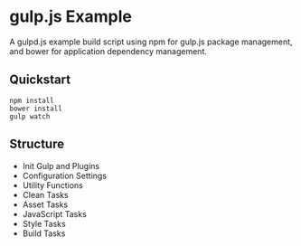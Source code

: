 # gulp.js Example

A gulpd.js example build script using npm for gulp.js package management, and bower for application dependency management.

## Quickstart

```
npm install
bower install
gulp watch
```

## Structure

* Init Gulp and Plugins
* Configuration Settings
* Utility Functions
* Clean Tasks
* Asset Tasks
* JavaScript Tasks
* Style Tasks
* Build Tasks
